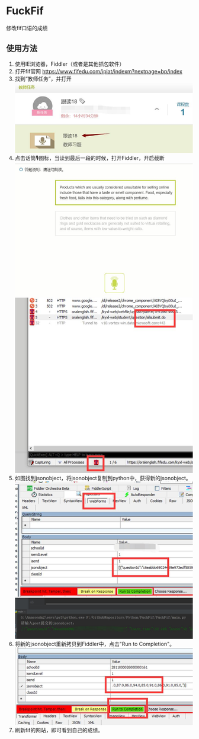 # FuckFif

修改fif口语的成绩  

## 使用方法
1. 使用IE浏览器，Fiddler（或者是其他抓包软件）
2. 打开fif官网 https://www.fifedu.com/iplat/indexm?nextpage=bp/index
3. 找到“教师任务”，并打开   
![0](https://github.com/lmgy/FuckFif/blob/master/readme/0.jpg)
4. 点击话筒🎙图标，当读到最后一段的时候，打开Fiddler，开启截断
![1](https://github.com/lmgy/FuckFif/blob/master/readme/1.jpg)
![2](https://github.com/lmgy/FuckFif/blob/master/readme/2.jpg)
5. 如图找到jsonobject，将jsonobject复制到python中，获得新的jsonobject。
![3](https://github.com/lmgy/FuckFif/blob/master/readme/3.jpg)
![4](https://github.com/lmgy/FuckFif/blob/master/readme/4.jpg)
6. 将新的jsonobject重新拷贝到Fiddler中，点击"Run to Completion"。
![5](https://github.com/lmgy/FuckFif/blob/master/readme/5.jpg)
7. 刷新fif的网站，即可看到自己的成绩。